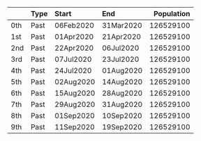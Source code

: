 |     | Type   | Start     | End       |   Population |
|:----|:-------|:----------|:----------|-------------:|
| 0th | Past   | 06Feb2020 | 31Mar2020 |    126529100 |
| 1st | Past   | 01Apr2020 | 21Apr2020 |    126529100 |
| 2nd | Past   | 22Apr2020 | 06Jul2020 |    126529100 |
| 3rd | Past   | 07Jul2020 | 23Jul2020 |    126529100 |
| 4th | Past   | 24Jul2020 | 01Aug2020 |    126529100 |
| 5th | Past   | 02Aug2020 | 14Aug2020 |    126529100 |
| 6th | Past   | 15Aug2020 | 28Aug2020 |    126529100 |
| 7th | Past   | 29Aug2020 | 31Aug2020 |    126529100 |
| 8th | Past   | 01Sep2020 | 10Sep2020 |    126529100 |
| 9th | Past   | 11Sep2020 | 19Sep2020 |    126529100 |